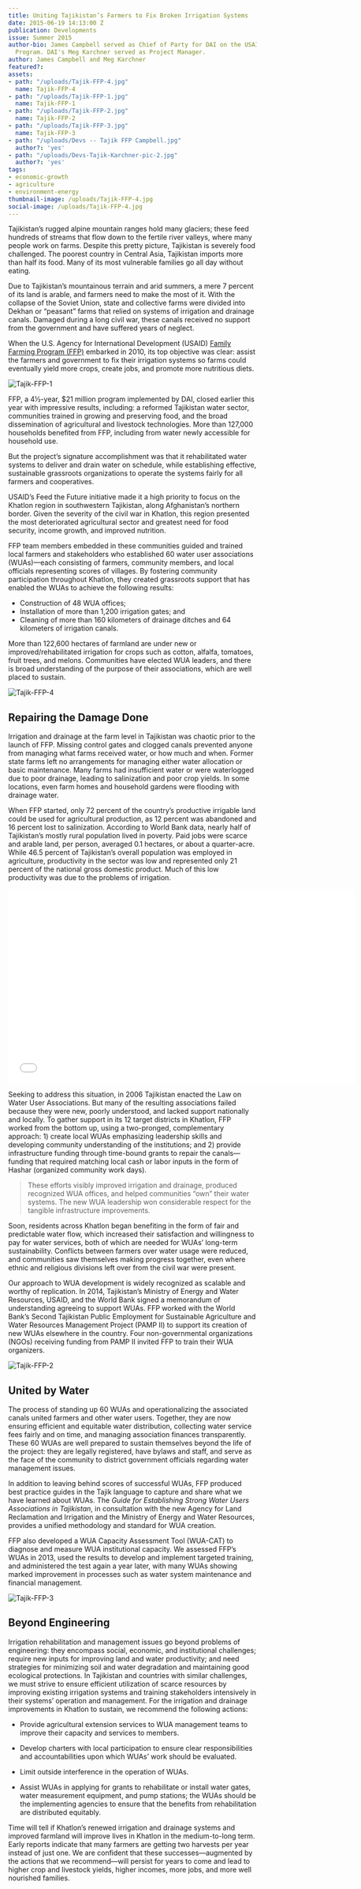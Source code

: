 ```yaml
---
title: Uniting Tajikistan’s Farmers to Fix Broken Irrigation Systems
date: 2015-06-19 14:13:00 Z
publication: Developments
issue: Summer 2015
author-bio: James Campbell served as Chief of Party for DAI on the USAID Family Farming
  Program. DAI's Meg Karchner served as Project Manager.
author: James Campbell and Meg Karchner
featured?: 
assets:
- path: "/uploads/Tajik-FFP-4.jpg"
  name: Tajik-FFP-4
- path: "/uploads/Tajik-FFP-1.jpg"
  name: Tajik-FFP-1
- path: "/uploads/Tajik-FFP-2.jpg"
  name: Tajik-FFP-2
- path: "/uploads/Tajik-FFP-3.jpg"
  name: Tajik-FFP-3
- path: "/uploads/Devs -- Tajik FFP Campbell.jpg"
  author?: 'yes'
- path: "/uploads/Devs-Tajik-Karchner-pic-2.jpg"
  author?: 'yes'
tags:
- economic-growth
- agriculture
- environment-energy
thumbnail-image: /uploads/Tajik-FFP-4.jpg
social-image: /uploads/Tajik-FFP-4.jpg
---
```


Tajikistan’s rugged alpine mountain ranges hold many glaciers; these feed hundreds of streams that flow down to the fertile river valleys, where many people work on farms. Despite this pretty picture, Tajikistan is severely food challenged. The poorest country in Central Asia, Tajikistan imports more than half its food. Many of its most vulnerable families go all day without eating.




Due to Tajikistan’s mountainous terrain and arid summers, a mere 7 percent of its land is arable, and farmers need to make the most of it. With the collapse of the Soviet Union, state and collective farms were divided into Dekhan or “peasant”  farms that relied on systems of irrigation and drainage canals. Damaged during a long civil war, these canals received no support from the government and have suffered years of neglect.

When the U.S. Agency for International Development (USAID) [Family Farming Program (FFP)](http://dai.com/our-work/projects/tajikistan%E2%80%94usaid-family-farming-program-ffp) embarked in 2010, its top objective was clear: assist the farmers and government to fix their irrigation systems so farms could eventually yield more crops, create jobs, and promote more nutritious diets.

![Tajik-FFP-1](/uploads/Tajik-FFP-1.jpg) 

FFP, a 4½-year, $21 million program implemented by DAI, closed earlier this year with impressive results, including: a reformed Tajikistan water sector, communities trained in growing and preserving food, and the broad dissemination of agricultural and livestock technologies. More than 127,000 households benefited from FFP, including from water newly accessible for household use.

But the project’s signature accomplishment was that it rehabilitated water systems to deliver and drain water on schedule, while establishing effective, sustainable grassroots organizations to operate the systems fairly for all farmers and cooperatives.

USAID’s Feed the Future initiative made it a high priority to focus on the Khatlon region in southwestern Tajikistan, along Afghanistan’s northern border. Given the severity of the civil war in Khatlon, this region presented the most deteriorated agricultural sector and greatest need for food security, income growth, and improved nutrition.

FFP team members embedded in these communities guided and trained local farmers and stakeholders who established 60 water user associations (WUAs)—each consisting of farmers, community members, and local officials representing scores of villages. By fostering community participation throughout Khatlon, they created grassroots support that has enabled the WUAs to achieve the following results: 

* Construction of 48 WUA offices;
* Installation of more than 1,200 irrigation gates; and
* Cleaning of more than 160 kilometers of drainage ditches and 64 kilometers of irrigation canals.

More than 122,600 hectares of farmland are under new or improved/rehabilitated irrigation for crops such as cotton, alfalfa, tomatoes, fruit trees, and melons. Communities have elected WUA leaders, and there is broad understanding of the purpose of their associations, which are well placed to sustain.

![Tajik-FFP-4](/uploads/Tajik-FFP-4.jpg) 

## Repairing the Damage Done

Irrigation and drainage at the farm level in Tajikistan was chaotic prior to the launch of FFP. Missing control gates and clogged canals prevented anyone from managing what farms received water, or how much and when. Former state farms left no arrangements for managing either water allocation or basic maintenance. Many farms had insufficient water or were waterlogged due to poor drainage, leading to salinization and poor crop yields. In some locations, even farm homes and household gardens were flooding with drainage water. 

When FFP started, only 72 percent of the country’s productive irrigable land could be used for agricultural production, as 12 percent was abandoned and 16 percent lost to salinization. According to World Bank data, nearly half of Tajikistan’s mostly rural population lived in poverty. Paid jobs were scarce and arable land, per person, averaged 0.1 hectares, or about a quarter-acre. While 46.5 percent of Tajikistan’s overall population was employed in agriculture, productivity in the sector was low and represented only 21 percent of the national gross domestic product.  Much of this low productivity was due to the problems of irrigation.

<iframe allowfullscreen="" frameborder="0" height="394" mozallowfullscreen="" src="//player.vimeo.com/video/90795379" webkitallowfullscreen="" width="703"></iframe>

Seeking to address this situation, in 2006 Tajikistan enacted the Law on Water User Associations. But many of the resulting associations failed because they were new, poorly understood, and lacked support nationally and locally. To gather support in its 12 target districts in Khatlon, FFP worked from the bottom up, using a two-pronged, complementary approach: 1) create local WUAs emphasizing leadership skills and developing community understanding of the institutions; and 2) provide infrastructure funding through time-bound grants to repair the canals—funding that required matching local cash or labor inputs in the form of Hashar (organized community work days). 

> These efforts visibly improved irrigation and drainage, produced recognized WUA offices, and helped communities “own” their water systems. The new WUA leadership won considerable respect for the tangible infrastructure improvements.

Soon, residents across Khatlon began benefiting in the form of fair and predictable water flow, which increased their satisfaction and willingness to pay for water services, both of which are needed for WUAs’ long-term sustainability. Conflicts between farmers over water usage were reduced, and communities saw themselves making progress together, even where ethnic and religious divisions left over from the civil war were present.

Our approach to WUA development is widely recognized as scalable and worthy of replication. In 2014, Tajikistan’s Ministry of Energy and Water Resources, USAID, and the World Bank signed a memorandum of understanding agreeing to support WUAs. FFP worked with the World Bank’s Second Tajikistan Public Employment for Sustainable Agriculture and Water Resources Management Project (PAMP II) to support its creation of new WUAs elsewhere in the country. Four non-governmental organizations (NGOs) receiving funding from PAMP II invited FFP to train their WUA organizers.

![Tajik-FFP-2](/uploads/Tajik-FFP-2.jpg) 

## United by Water

The process of standing up 60 WUAs and operationalizing the associated canals united farmers and other water users. Together, they are now ensuring efficient and equitable water distribution, collecting water service fees fairly and on time, and managing association finances transparently. These 60 WUAs are well prepared to sustain themselves beyond the life of the project: they are legally registered, have bylaws and staff, and serve as the face of the community to district government officials regarding water management issues. 

In addition to leaving behind scores of successful WUAs, FFP produced best practice guides in the Tajik language to capture and share what we have learned about WUAs. The *Guide for Establishing Strong Water Users Associations in Tajikistan*, in consultation with the new Agency for Land Reclamation and Irrigation and the Ministry of Energy and Water Resources, provides a unified methodology and standard for WUA creation.

FFP also developed a WUA Capacity Assessment Tool (WUA-CAT) to diagnose and measure WUA institutional capacity. We assessed FFP’s WUAs in 2013, used the results to develop and implement targeted training, and administered the test again a year later, with many WUAs showing marked improvement in processes such as water system maintenance and financial management.

![Tajik-FFP-3](/uploads/Tajik-FFP-3.jpg) 

## Beyond Engineering

Irrigation rehabilitation and management issues go beyond problems of engineering: they encompass social, economic, and institutional challenges; require new inputs for improving land and water productivity; and need strategies for minimizing soil and water degradation and maintaining good ecological protections. In Tajikistan and countries with similar challenges, we must strive to ensure efficient utilization of scarce resources by improving existing irrigation systems and training stakeholders intensively in their systems’ operation and management. For the irrigation and drainage improvements in Khatlon to sustain, we recommend the following actions:

* Provide agricultural extension services to WUA management teams to improve their capacity and services to members.

* Develop charters with local participation to ensure clear responsibilities and accountabilities upon which WUAs’ work should be evaluated.

* Limit outside interference in the operation of WUAs.

* Assist WUAs in applying for grants to rehabilitate or install water gates, water measurement equipment, and pump stations; the WUAs should be the implementing agencies to ensure that the benefits from rehabilitation are distributed equitably.

Time will tell if Khatlon’s renewed irrigation and drainage systems and improved farmland will improve lives in Khatlon in the medium-to-long term. Early reports indicate that many farmers are getting two harvests per year instead of just one. We are confident that these successes—augmented by the actions that we recommend—will persist for years to come and lead to higher crop and livestock yields, higher incomes, more jobs, and more well nourished families.

